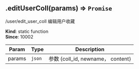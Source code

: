 <a name="module_miot/service/smarthome.editUserColl"></a>

## .editUserColl(params) ⇒ <code>Promise</code>
/user/edit_user_coll
 编辑用户收藏

**Kind**: static function  
**Since**: 10002  

| Param | Type | Description |
| --- | --- | --- |
| params | <code>json</code> | 参数 {coll_id, newname， content} |

